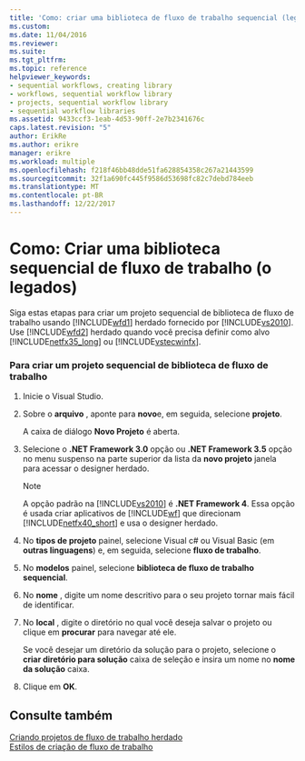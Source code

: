 ```yaml
---
title: 'Como: criar uma biblioteca de fluxo de trabalho sequencial (legados) | Microsoft Docs'
ms.custom: 
ms.date: 11/04/2016
ms.reviewer: 
ms.suite: 
ms.tgt_pltfrm: 
ms.topic: reference
helpviewer_keywords:
- sequential workflows, creating library
- workflows, sequential workflow library
- projects, sequential workflow library
- sequential workflow libraries
ms.assetid: 9433ccf3-1eab-4d53-90ff-2e7b2341676c
caps.latest.revision: "5"
author: ErikRe
ms.author: erikre
manager: erikre
ms.workload: multiple
ms.openlocfilehash: f218f46bb48dde51fa628854358c267a21443599
ms.sourcegitcommit: 32f1a690fc445f9586d53698fc82c7debd784eeb
ms.translationtype: MT
ms.contentlocale: pt-BR
ms.lasthandoff: 12/22/2017
---
```

# <a name="how-to-create-a-sequential-workflow-library-legacy"></a>Como: Criar uma biblioteca sequencial de fluxo de trabalho (o legados)
Siga estas etapas para criar um projeto sequencial de biblioteca de fluxo de trabalho usando [!INCLUDE[wfd1](../workflow-designer/includes/wfd1_md.md)] herdado fornecido por [!INCLUDE[vs2010](../misc/includes/vs2010_md.md)]. Use [!INCLUDE[wfd2](../workflow-designer/includes/wfd2_md.md)] herdado quando você precisa definir como alvo [!INCLUDE[netfx35_long](../workflow-designer/includes/netfx35_long_md.md)] ou [!INCLUDE[vstecwinfx](../workflow-designer/includes/vstecwinfx_md.md)].  
  
### <a name="to-create-a-sequential-workflow-library-project"></a>Para criar um projeto sequencial de biblioteca de fluxo de trabalho  
  
1.  Inicie o Visual Studio.  
  
2.  Sobre o **arquivo** , aponte para **novo**e, em seguida, selecione **projeto**.  
  
     A caixa de diálogo **Novo Projeto** é aberta.  
  
3.  Selecione o **.NET Framework 3.0** opção ou **.NET Framework 3.5** opção no menu suspenso na parte superior da lista da **novo projeto** janela para acessar o designer herdado.  
  
    > [!NOTE]
    >  A opção padrão na [!INCLUDE[vs2010](../misc/includes/vs2010_md.md)] é **.NET Framework 4**. Essa opção é usada criar aplicativos de [!INCLUDE[wf](../workflow-designer/includes/wf_md.md)] que direcionam [!INCLUDE[netfx40_short](../workflow-designer/includes/netfx40_short_md.md)] e usa o designer herdado.  
  
4.  No **tipos de projeto** painel, selecione Visual c# ou Visual Basic (em **outras linguagens**) e, em seguida, selecione **fluxo de trabalho**.  
  
5.  No **modelos** painel, selecione **biblioteca de fluxo de trabalho sequencial**.  
  
6.  No **nome** , digite um nome descritivo para o seu projeto tornar mais fácil de identificar.  
  
7.  No **local** , digite o diretório no qual você deseja salvar o projeto ou clique em **procurar** para navegar até ele.  
  
     Se você desejar um diretório da solução para o projeto, selecione o **criar diretório para solução** caixa de seleção e insira um nome no **nome da solução** caixa.  
  
8.  Clique em **OK**.  
  
## <a name="see-also"></a>Consulte também  
 [Criando projetos de fluxo de trabalho herdado](../workflow-designer/creating-legacy-workflow-projects.md)   
 [Estilos de criação de fluxo de trabalho](http://msdn.microsoft.com/en-us/aacf4ec6-da05-4974-958a-974769dda739)